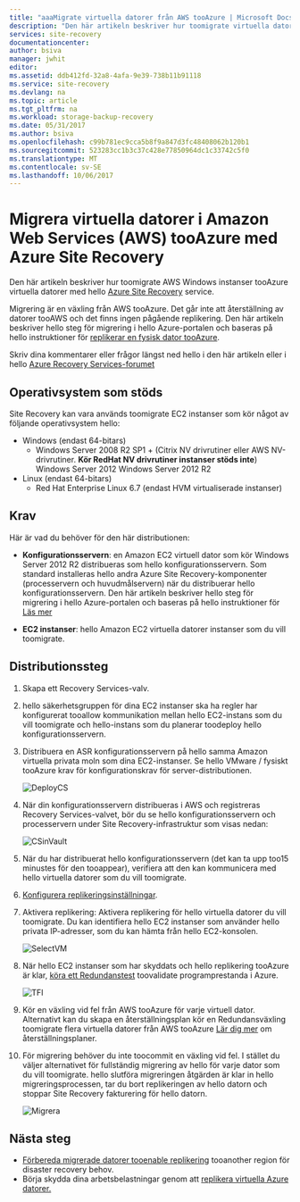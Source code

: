 ```yaml
---
title: "aaaMigrate virtuella datorer från AWS tooAzure | Microsoft Docs"
description: "Den här artikeln beskriver hur toomigrate virtuella datorer som körs i Amazon Web Services (AWS) tooAzure med hjälp av Azure Site Recovery."
services: site-recovery
documentationcenter: 
author: bsiva
manager: jwhit
editor: 
ms.assetid: ddb412fd-32a8-4afa-9e39-738b11b91118
ms.service: site-recovery
ms.devlang: na
ms.topic: article
ms.tgt_pltfrm: na
ms.workload: storage-backup-recovery
ms.date: 05/31/2017
ms.author: bsiva
ms.openlocfilehash: c99b781ec9cca5b8f9a847d3fc48408062b120b1
ms.sourcegitcommit: 523283cc1b3c37c428e77850964dc1c33742c5f0
ms.translationtype: MT
ms.contentlocale: sv-SE
ms.lasthandoff: 10/06/2017
---
```

# <a name="migrate-virtual-machines-in-amazon-web-services-aws-tooazure-with-azure-site-recovery"></a>Migrera virtuella datorer i Amazon Web Services (AWS) tooAzure med Azure Site Recovery

Den här artikeln beskriver hur toomigrate AWS Windows instanser tooAzure virtuella datorer med hello [Azure Site Recovery](site-recovery-overview.md) service.

Migrering är en växling från AWS tooAzure. Det går inte att återställning av datorer tooAWS och det finns ingen pågående replikering. Den här artikeln beskriver hello steg för migrering i hello Azure-portalen och baseras på hello instruktioner för [replikerar en fysisk dator tooAzure](site-recovery-vmware-to-azure.md).

Skriv dina kommentarer eller frågor längst ned hello i den här artikeln eller i hello [Azure Recovery Services-forumet](https://social.msdn.microsoft.com/forums/azure/home?forum=hypervrecovmgr)

## <a name="supported-operating-systems"></a>Operativsystem som stöds

Site Recovery kan vara används toomigrate EC2 instanser som kör något av följande operativsystem hello:

- Windows (endast 64-bitars)
    - Windows Server 2008 R2 SP1 + (Citrix NV drivrutiner eller AWS NV-drivrutiner. **Kör RedHat NV drivrutiner instanser stöds inte**) Windows Server 2012 Windows Server 2012 R2
- Linux (endast 64-bitars)
    - Red Hat Enterprise Linux 6.7 (endast HVM virtualiserade instanser)

## <a name="prerequisites"></a>Krav

Här är vad du behöver för den här distributionen:

* **Konfigurationsservern**: en Amazon EC2 virtuell dator som kör Windows Server 2012 R2 distribueras som hello konfigurationsservern. Som standard installeras hello andra Azure Site Recovery-komponenter (processervern och huvudmålservern) när du distribuerar hello konfigurationsservern. Den här artikeln beskriver hello steg för migrering i hello Azure-portalen och baseras på hello instruktioner för [Läs mer](site-recovery-components.md)

* **EC2 instanser**: hello Amazon EC2 virtuella datorer instanser som du vill toomigrate.

## <a name="deployment-steps"></a>Distributionssteg

1. Skapa ett Recovery Services-valv.
2. hello säkerhetsgruppen för dina EC2 instanser ska ha regler har konfigurerat tooallow kommunikation mellan hello EC2-instans som du vill toomigrate och hello-instans som du planerar toodeploy hello konfigurationsservern.

3. Distribuera en ASR konfigurationsservern på hello samma Amazon virtuella privata moln som dina EC2-instanser. Se hello VMware / fysiskt tooAzure krav för konfigurationskrav för server-distributionen.

    ![DeployCS](./media/site-recovery-migrate-aws-to-azure/migration_pic2.png)

4.  När din konfigurationsservern distribueras i AWS och registreras Recovery Services-valvet, bör du se hello konfigurationsservern och processervern under Site Recovery-infrastruktur som visas nedan:

    ![CSinVault](./media/site-recovery-migrate-aws-to-azure/migration_pic3.png)

5. När du har distribuerat hello konfigurationsservern (det kan ta upp too15 minustes för den tooappear), verifiera att den kan kommunicera med hello virtuella datorer som du vill toomigrate.

6. [Konfigurera replikeringsinställningar](site-recovery-setup-replication-settings-vmware.md).

7. Aktivera replikering: Aktivera replikering för hello virtuella datorer du vill toomigrate. Du kan identifiera hello EC2 instanser som använder hello privata IP-adresser, som du kan hämta från hello EC2-konsolen.

    ![SelectVM](./media/site-recovery-migrate-aws-to-azure/migration_pic4.png)

8. När hello EC2 instanser som har skyddats och hello replikering tooAzure är klar, [köra ett Redundanstest](site-recovery-test-failover-to-azure.md) toovalidate programprestanda i Azure.

    ![TFI](./media/site-recovery-migrate-aws-to-azure/migration_pic5.png)

9. Kör en växling vid fel från AWS tooAzure för varje virtuell dator. Alternativt kan du skapa en återställningsplan kör en Redundansväxling toomigrate flera virtuella datorer från AWS tooAzure [Lär dig mer](site-recovery-create-recovery-plans.md) om återställningsplaner.

10. För migrering behöver du inte toocommit en växling vid fel. I stället du väljer alternativet för fullständig migrering av hello för varje dator som du vill toomigrate. hello slutföra migreringen åtgärden är klar in hello migreringsprocessen, tar du bort replikeringen av hello datorn och stoppar Site Recovery fakturering för hello datorn.

    ![Migrera](./media/site-recovery-migrate-aws-to-azure/migration_pic6.png)

## <a name="next-steps"></a>Nästa steg

- [Förbereda migrerade datorer tooenable replikering](site-recovery-azure-to-azure-after-migration.md) tooanother region för disaster recovery behov.
- Börja skydda dina arbetsbelastningar genom att [replikera virtuella Azure datorer.](site-recovery-azure-to-azure.md)
